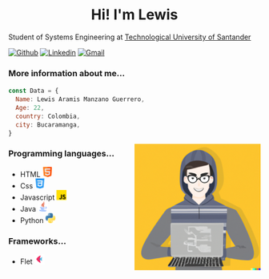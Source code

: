  <h1 align="center">Hi! I'm Lewis</h1>
 
 <p align="center">
</p>
  <p>Student of Systems Engineering at <a href="https://www.uts.edu.co/sitio/">Technological University of Santander</a></p>
  
[![Github](https://img.shields.io/badge/-Github-000?style=flat&logo=Github&logoColor=white)](https://github.com/LewisGuerrero24)
[![Linkedin](https://img.shields.io/badge/-LinkedIn-blue?style=flat&logo=Linkedin&logoColor=white)](https://www.linkedin.com/in/froldanzafra/)
[![Gmail](https://img.shields.io/badge/-Gmail-c14438?style=flat&logo=Gmail&logoColor=white)](mailto:lewisguerrero20@gmail.com)
  <h3>More information about me...</h3>
  
  ```javascript
  const Data = {
    Name: Lewis Aramis Manzano Guerrero,
    Age: 22,
    country: Colombia,
    city: Bucaramanga,
  }
```
<img align="right" alt="img" src="https://github.com/LewisGuerrero24/LewisGuerrero24/blob/main/img1.png" width="50%" height="auto" />
<h3>Programming languages...</h3>
<ul>
  <li >HTML <img width="20px" src="https://github.com/LewisGuerrero24/LewisGuerrero24/blob/main/html.png"></li>
  <li>Css <img width="20px" src="https://github.com/LewisGuerrero24/LewisGuerrero24/blob/main/css-3.png"></li>
  <li>Javascript <img width="20px" src="https://github.com/LewisGuerrero24/LewisGuerrero24/blob/main/js.png"></li>
  <li>Java <img width="20px" src="https://github.com/LewisGuerrero24/LewisGuerrero24/blob/main/java.png"></li>
  <li>Python <img width="20px" src="https://github.com/LewisGuerrero24/LewisGuerrero24/blob/main/python.png"></li>
</ul>
 
<h3>Frameworks...</h3>
<ul>
 <li >Flet <img width="20px" src="https://github.com/LewisGuerrero24/LewisGuerrero24/blob/main/flet.png"></li>
</ul>

